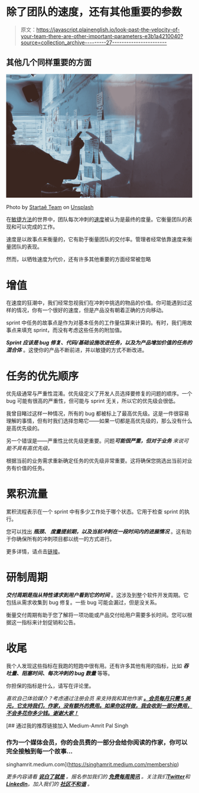 # 除了团队的速度，还有其他重要的参数

> 原文：<https://javascript.plainenglish.io/look-past-the-velocity-of-your-team-there-are-other-important-parameters-e3b1a4210040?source=collection_archive---------27----------------------->

## 其他几个同样重要的方面

![](img/0a5b24fe7509cb4ff7f5c11b3e661bbb.png)

Photo by [Startaê Team](https://unsplash.com/@startaeteam?utm_source=medium&utm_medium=referral) on [Unsplash](https://unsplash.com?utm_source=medium&utm_medium=referral)

在[敏捷方法](https://en.wikipedia.org/wiki/Agile_software_development)的世界中，团队每次冲刺的[速度](https://en.wikipedia.org/wiki/Velocity_(software_development))被认为是最终的度量。它衡量团队的表现和可以完成的工作。

速度是以故事点来衡量的，它有助于衡量团队的交付率。管理者经常依靠速度来衡量团队的表现。

然而，以牺牲速度为代价，还有许多其他重要的方面经常被忽略

# 增值

在速度的狂潮中，我们经常忽视我们在冲刺中挑选的物品的价值。你可能遇到过这样的情况，你有一个很好的速度，但是产品没有朝着正确的方向移动。

sprint 中任务的故事点是作为对基本任务的工作量估算来计算的。有时，我们用故事点来填充 sprint，而没有考虑这些任务的附加值。

***Sprint 应该是 bug 修复、代码/基础设施改进任务，以及为产品增加价值的任务的混合体*** 。这使你的产品不断前进，并以敏捷的方式不断改进。

# 任务的优先顺序

优先级通常与严重性混淆。优先级定义了开发人员选择要修复的问题的顺序。一个 bug 可能有很高的严重性，但可能与 sprint 无关，所以它的优先级会很低。

我曾目睹过这样一种情况，所有的 bug 都被标上了最高优先级。这是一件很容易理解的事情，但有时我们选择忽略它——如果一切都是高优先级的，那么没有什么是高优先级的。

另一个错误是——严重性比优先级更重要。问题***可能很严重，但对于业务*** *来说可能不具有高优先级。*

根据当前的业务需求重新确定任务的优先级非常重要。这将确保您挑选出当前对业务有价值的任务。

# 累积流量

累积流程表示在一个 sprint 中有多少工作处于哪个状态。它用于检查 sprint 的执行。

您可以找出 ***瓶颈、*** ***度量提前期，以及当前冲刺在一段时间内的进展情况*** 。这有助于你确保所有的冲刺项目都以统一的方式进行。

更多详情，请点击[链接](https://guide.quickscrum.com/help/sprint-cumulative-flow/)。

# 研制周期

***交付周期是指从特性请求到用户看到它的时间*** 。这涉及到整个软件开发周期。它包括从需求收集到 bug 修复。一些 bug 可能会漏过，但是没关系。

衡量交付周期有助于您了解将一项功能或产品交付给用户需要多长时间。您可以根据这一指标来计划促销和公告。

# **收尾**

我个人发现这些指标在我跑的短跑中很有用。还有许多其他有用的指标，比如 ***吞吐量、阻塞时间、每次冲刺的 bug 数量*** 等等。

你担保的指标是什么，请写在评论里。

*喜欢自己体验媒介？考虑通过注册会员* *来支持我和其他作家* [***。会员每月只需 5 美元，它支持我们，作家，没有额外的费用。如果你这样做，我会收到一部分费用，不会多花你多少钱。谢谢大家！***](https://singhamrit.medium.com/membership)

[](https://singhamrit.medium.com/membership) [## 通过我的推荐链接加入 Medium-Amrit Pal Singh

### 作为一个媒体会员，你的会员费的一部分会给你阅读的作家，你可以完全接触到每一个故事…

singhamrit.medium.com](https://singhamrit.medium.com/membership) 

*更多内容请看* [***说白了就是***](https://plainenglish.io/) *。报名参加我们的* [***免费每周简讯***](http://newsletter.plainenglish.io/) *。关注我们*[***Twitter***](https://twitter.com/inPlainEngHQ)*和*[***LinkedIn***](https://www.linkedin.com/company/inplainenglish/)*。加入我们的* [***社区不和谐***](https://discord.gg/GtDtUAvyhW) *。*